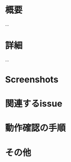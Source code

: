 # 概要
...

# 詳細
...

# Screenshots
<!-- あれば -->

# 関連するissue
<!-- あれば -->

# 動作確認の手順
<!-- あるととても嬉しいです reviewの手間が減るので -->

# その他
<!-- なにかあれば -->
